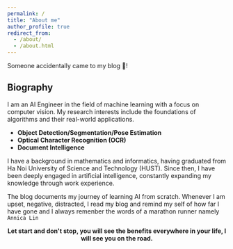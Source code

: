 ```yaml
---
permalink: /
title: "About me"
author_profile: true
redirect_from: 
  - /about/
  - /about.html
---
```


Someone accidentally came to my blog 🙈!

## Biography
I am an AI Engineer in the field of machine learning with a focus on computer vision. My research interests include the foundations of algorithms and their real-world applications.
+ **Object Detection/Segmentation/Pose Estimation**
+ **Optical Character Recognition (OCR)**
+ **Document Intelligence**

I have a background in mathematics and informatics, having graduated from Ha Noi University of Science and Technology (HUST). Since then, I have been deeply engaged in artificial intelligence, constantly expanding my knowledge through work experience.

The blog documents my journey of learning AI from scratch. Whenever I am upset, negative, distracted, I read my blog and remind my self of how far I have gone and 
I always remenber the words of a marathon runner namely `Annica Lin`

<p align="center">
  <b>Let start and don't stop, you will see the benefits everywhere in your life, I will see you on the road.</b>
</p>